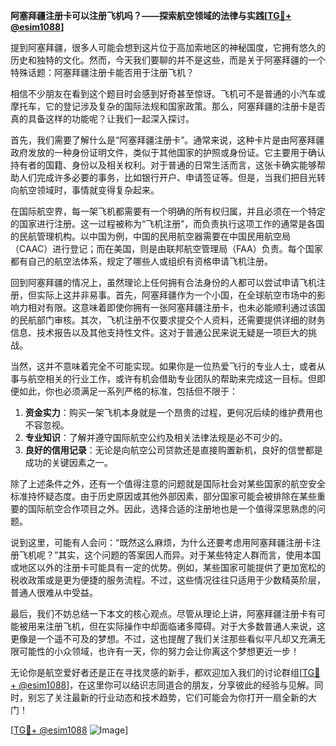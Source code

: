 **阿塞拜疆注册卡可以注册飞机吗？——探索航空领域的法律与实践[[TG💪+ @esim1088](https://t.me/s/esim1088)]**

提到阿塞拜疆，很多人可能会想到这片位于高加索地区的神秘国度，它拥有悠久的历史和独特的文化。然而，今天我们要聊的并不是这些，而是关于阿塞拜疆的一个特殊话题：阿塞拜疆注册卡能否用于注册飞机？

相信不少朋友在看到这个题目时会感到好奇甚至惊讶。飞机可不是普通的小汽车或摩托车，它的登记涉及复杂的国际法规和国家政策。那么，阿塞拜疆的注册卡是否真的具备这样的功能呢？让我们一起深入探讨。

首先，我们需要了解什么是“阿塞拜疆注册卡”。通常来说，这种卡片是由阿塞拜疆政府发放的一种身份证明文件，类似于其他国家的护照或身份证。它主要用于确认持有者的国籍、身份以及相关权利。对于普通的日常生活而言，这张卡确实能够帮助人们完成许多必要的事务，比如银行开户、申请签证等。但是，当我们把目光转向航空领域时，事情就变得复杂起来。

在国际航空界，每一架飞机都需要有一个明确的所有权归属，并且必须在一个特定的国家进行注册。这一过程被称为“飞机注册”，而负责执行这项工作的通常是各国的民航管理机构。以中国为例，中国的民用航空器需要在中国民用航空局（CAAC）进行登记；而在美国，则是由联邦航空管理局（FAA）负责。每个国家都有自己的航空法体系，规定了哪些人或组织有资格申请飞机注册。

回到阿塞拜疆的情况上，虽然理论上任何拥有合法身份的人都可以尝试申请飞机注册，但实际上这并非易事。首先，阿塞拜疆作为一个小国，在全球航空市场中的影响力相对有限。这意味着即使你拥有一张阿塞拜疆注册卡，也未必能顺利通过该国的民航部门审核。其次，飞机注册不仅要求提交个人资料，还需要提供详细的财务信息、技术报告以及其他支持性文件。这对于普通公民来说无疑是一项巨大的挑战。

当然，这并不意味着完全不可能实现。如果你是一位热爱飞行的专业人士，或者从事与航空相关的行业工作，或许有机会借助专业团队的帮助来完成这一目标。但即便如此，你也必须满足一系列严格的标准，包括但不限于：

1. **资金实力**：购买一架飞机本身就是一个昂贵的过程，更何况后续的维护费用也不容忽视。
2. **专业知识**：了解并遵守国际航空公约及相关法律法规是必不可少的。
3. **良好的信用记录**：无论是向航空公司贷款还是直接购置新机，良好的信誉都是成功的关键因素之一。

除了上述条件之外，还有一个值得注意的问题就是国际社会对某些国家的航空安全标准持怀疑态度。由于历史原因或其他外部因素，部分国家可能会被排除在某些重要的国际航空合作项目之外。因此，选择合适的注册地也是一个值得深思熟虑的问题。

说到这里，可能有人会问：“既然这么麻烦，为什么还要考虑用阿塞拜疆注册卡注册飞机呢？”其实，这个问题的答案因人而异。对于某些特定人群而言，使用本国或地区以外的注册卡可能具有一定的优势。例如，某些国家可能提供了更加宽松的税收政策或是更为便捷的服务流程。不过，这些情况往往只适用于少数精英阶层，普通人很难从中受益。

最后，我们不妨总结一下本文的核心观点。尽管从理论上讲，阿塞拜疆注册卡有可能被用来注册飞机，但在实际操作中却面临诸多障碍。对于大多数普通人来说，这更像是一个遥不可及的梦想。不过，这也提醒了我们关注那些看似平凡却又充满无限可能性的小众领域，也许有一天，你的努力会让你离这个梦想更近一步！

无论你是航空爱好者还是正在寻找灵感的新手，都欢迎加入我们的讨论群组[[TG💪+ @esim1088](https://t.me/s/esim1088)]，在这里你可以结识志同道合的朋友，分享彼此的经验与见解。同时，别忘了关注最新的行业动态和技术趋势，它们可能会为你打开一扇全新的大门！

[[TG💪+ @esim1088](https://t.me/s/esim1088) ![Image](https://i.postimg.cc/4NQfJmqS/Snipaste-2025-05-13-00-14-12.png)]